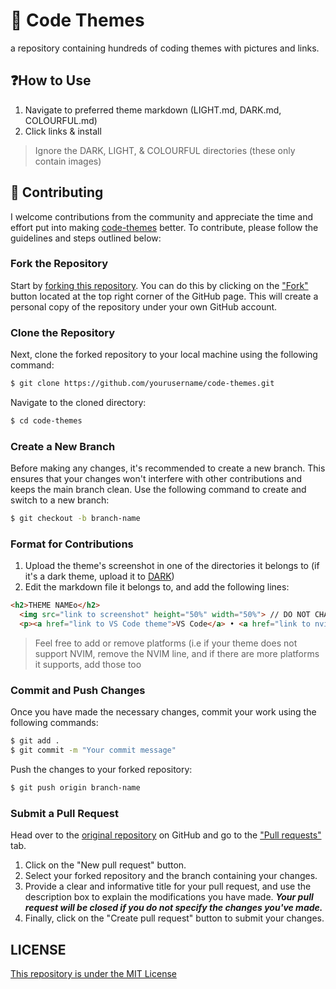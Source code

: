 # 🎨 Code Themes
a repository containing hundreds of coding themes with pictures and links.

## ❓How to Use
1. Navigate to preferred theme markdown (LIGHT.md, DARK.md, COLOURFUL.md)
2. Click links & install
> Ignore the DARK, LIGHT, & COLOURFUL directories (these only contain images)

## 🤝 Contributing
I welcome contributions from the community and appreciate the time and effort put into making [code-themes](https://github.com/ibnaleem/code-themes) better. To contribute, please follow the guidelines and steps outlined below:

### Fork the Repository
Start by [forking this repository](https://github.com/ibnaleem/code-themes/fork). You can do this by clicking on the ["Fork"](https://github.com/ibnaleem/code-themes/fork) button located at the top right corner of the GitHub page. This will create a personal copy of the repository under your own GitHub account.

### Clone the Repository
Next, clone the forked repository to your local machine using the following command:
```bash
$ git clone https://github.com/yourusername/code-themes.git
```
Navigate to the cloned directory:
```bash 
$ cd code-themes
```
### Create a New Branch
Before making any changes, it's recommended to create a new branch. This ensures that your changes won't interfere with other contributions and keeps the main branch clean. Use the following command to create and switch to a new branch:
```bash
$ git checkout -b branch-name
```
### Format for Contributions
1. Upload the theme's screenshot in one of the directories it belongs to (if it's a dark theme, upload it to [DARK](https://github.com/ibnaleem/code-themes/tree/main/DARK))
2. Edit the markdown file it belongs to, and add the following lines:
```html
<h2>THEME NAMEo</h2>
  <img src="link to screenshot" height="50%" width="50%"> // DO NOT CHANGE WIDTH AND HEIGHT
  <p><a href="link to VS Code theme">VS Code</a> • <a href="link to nvim theme">NVIM</a> • <a href="link to JetBrains theme">JetBrains</a> • <a href="link to Replit theme">Replit</a></p>
```
> Feel free to add or remove platforms (i.e if your theme does not support NVIM, remove the NVIM line, and if there are more platforms it supports, add those too

### Commit and Push Changes
Once you have made the necessary changes, commit your work using the following commands:
```bash
$ git add .
$ git commit -m "Your commit message"
```
Push the changes to your forked repository:
```bash
$ git push origin branch-name
```
### Submit a Pull Request
Head over to the [original repository](https://github.com/ibnaleem/code-themes) on GitHub and go to the ["Pull requests"](https://github.com/ibnaleem/code-themes/pulls) tab.
1. Click on the "New pull request" button.
2. Select your forked repository and the branch containing your changes.
3. Provide a clear and informative title for your pull request, and use the description box to explain the modifications you have made. **_Your pull request will be closed if you do not specify the changes you've made._**
4. Finally, click on the "Create pull request" button to submit your changes.

## LICENSE
[This repository is under the MIT License](https://github.com/ibnaleem/gnupg-discord/blob/main/docs/LICENSE)

